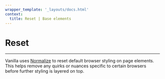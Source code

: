 ```yaml
---
wrapper_template: '_layouts/docs.html'
context:
  title: Reset | Base elements
---
```


# Reset

<hr>

Vanilla uses [Normalize](https://necolas.github.io/normalize.css/) to reset default browser styling on page elements. This helps remove any quirks or nuances specific to certain browsers before further styling is layered on top.
